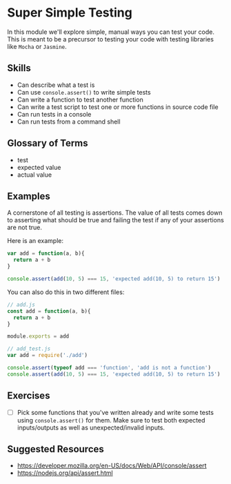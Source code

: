# Super Simple Testing

In this module we'll explore simple, manual ways you can test your code. This is meant to be a precursor to testing your code with testing libraries like `Mocha` or `Jasmine`.

## Skills

- Can describe what a test is
- Can use `console.assert()` to write simple tests
- Can write a function to test another function
- Can write a test script to test one or more functions in source code file
- Can run tests in a console
- Can run tests from a command shell

## Glossary of Terms

- test
- expected value
- actual value

## Examples

A cornerstone of all testing is assertions. The value of all tests comes down
to asserting what should be true and failing the test if any of your assertions
are not true.

Here is an example:

```js
var add = function(a, b){
  return a + b
}

console.assert(add(10, 5) === 15, 'expected add(10, 5) to return 15')
```

You can also do this in two different files:

```js
// add.js
const add = function(a, b){
  return a + b
}

module.exports = add
```

```js
// add_test.js
var add = require('./add')

console.assert(typeof add === 'function', 'add is not a function')
console.assert(add(10, 5) === 15, 'expected add(10, 5) to return 15')
```

## Exercises

- [ ] Pick some functions that you've written already and write some tests using `console.assert()` for them. Make sure to test both expected inputs/outputs as well as unexpected/invalid inputs.

## Suggested Resources

- https://developer.mozilla.org/en-US/docs/Web/API/console/assert
- https://nodejs.org/api/assert.html
